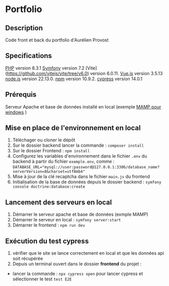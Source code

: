 # Portfolio

## Description

Code front et back du portfolio d'Aurélien Provost

## Specifications

[PHP](https://php.watch/versions/8.3/releases/8.3.1) version 8.3.1   [Symfony](https://github.com/symfony/symfony/tree/7.2)  version 7.2
[Vite] (https://github.com/vitejs/vite/tree/v6.0)  version 6.0.11. [Vue.js](https://github.com/vuejs/core) version 3.5.13  [node.js](https://nodejs.org/dist/v22.13.0/node-v22.13.0-x64.msi)  version 22.13.0. [npm](https://github.com/npm) version 10.9.2. [cypress](https://github.com/cypress-io/cypress) version 14.0.1

## Prérequis

Serveur Apache et base de données installé en local (exemple [MAMP pour windows](https://www.mamp.info/en/downloads/#Windows) )

## Mise en place de l'environnement en local
1. Téléchager ou cloner le dépôt
2. Sur le dossier backend lancer la commande : `composer install`
3. Sur le dossier Frontend : `npm install`
4. Configurez les variables d'environnement dans le fichier `.env` du backend à partir du fichier `exemple.env`, comme : `DATABASE_URL="mysql://user:password@127.0.0.1:3306/database_name?serverVersion=8&charset=utf8mb4"`
5. Mise à jour de la clé recaptcha dans le fichier `main.js` du frontend
6. Initialisation de la base de données depuis le dossier backend : `symfony console doctrine:database:create`


## Lancement des serveurs en local

1. Démarrer le serveur apache et base de données (exmple MAMP)
2. Démarrer le serveur en local : `symfony server:start`
3. Démarrer le frontend : `npm run dev`


## Exécution du test cypress


1. vérifier que le site se lance correctement en local et que les données api soit récupérée
2. Depuis un terminal ouvert dans le dossier **frontend** du projet :
* lancer la commande : `npx cypress open` pour lancer cypress et sélectionner le test `test E2E`

